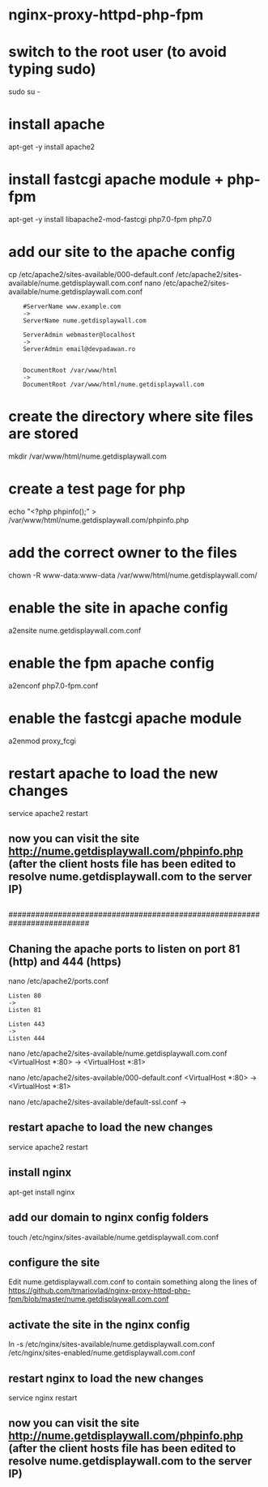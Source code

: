 # nginx-proxy-httpd-php-fpm



# switch to the root user (to avoid typing sudo)
sudo su -

# install apache
apt-get -y install apache2

# install fastcgi apache module + php-fpm 
apt-get -y install libapache2-mod-fastcgi php7.0-fpm php7.0


# add our site to the apache config
cp /etc/apache2/sites-available/000-default.conf /etc/apache2/sites-available/nume.getdisplaywall.com.conf
nano /etc/apache2/sites-available/nume.getdisplaywall.com.conf

		#ServerName www.example.com
		->
		ServerName nume.getdisplaywall.com

		ServerAdmin webmaster@localhost
		->
		ServerAdmin email@devpadawan.ro


		DocumentRoot /var/www/html
		->
		DocumentRoot /var/www/html/nume.getdisplaywall.com

# create the directory where site files are stored
mkdir /var/www/html/nume.getdisplaywall.com

# create a test page for php
echo "<?php phpinfo();" > /var/www/html/nume.getdisplaywall.com/phpinfo.php

# add the correct owner to the files
chown -R www-data:www-data /var/www/html/nume.getdisplaywall.com/

# enable the site in apache config
a2ensite nume.getdisplaywall.com.conf

# enable the fpm apache config
a2enconf php7.0-fpm.conf

# enable the fastcgi apache module
a2enmod proxy_fcgi

# restart apache to load the new changes
service apache2 restart

##
## now you can visit the site http://nume.getdisplaywall.com/phpinfo.php (after the client hosts file has been edited to resolve nume.getdisplaywall.com to the server IP)
##

##########################################################################
## Chaning the apache ports to listen on port 81 (http) and 444 (https) ##

nano /etc/apache2/ports.conf

	Listen 80
	->
	Listen 81

	Listen 443
	->
	Listen 444

nano /etc/apache2/sites-available/nume.getdisplaywall.com.conf
	<VirtualHost *:80>
	->
	<VirtualHost *:81>
	
nano /etc/apache2/sites-available/000-default.conf
	<VirtualHost *:80>
	->
	<VirtualHost *:81>

nano /etc/apache2/sites-available/default-ssl.conf
	<VirtualHost _default_:443>
	->
	<VirtualHost _default_:444>

## restart apache to load the new changes
service apache2 restart


## install nginx
apt-get install nginx

## add our domain to nginx config folders
touch /etc/nginx/sites-available/nume.getdisplaywall.com.conf

## configure the site
Edit nume.getdisplaywall.com.conf to contain something along the lines of https://github.com/tmariovlad/nginx-proxy-httpd-php-fpm/blob/master/nume.getdisplaywall.com.conf

## activate the site in the nginx config
ln -s /etc/nginx/sites-available/nume.getdisplaywall.com.conf /etc/nginx/sites-enabled/nume.getdisplaywall.com.conf

## restart nginx to load the new changes
service nginx restart

##
## now you can visit the site http://nume.getdisplaywall.com/phpinfo.php (after the client hosts file has been edited to resolve nume.getdisplaywall.com to the server IP)
##
